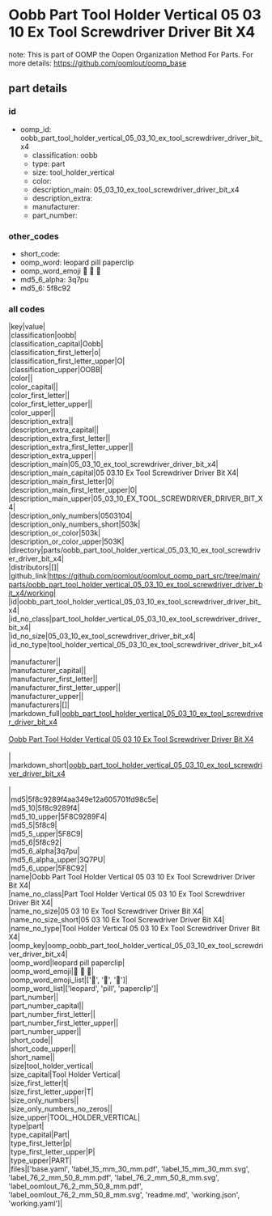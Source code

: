 # Oobb Part Tool Holder Vertical 05 03 10 Ex Tool Screwdriver Driver Bit X4  

note: This is part of OOMP the Oopen Organization Method For Parts. For more details: https://github.com/oomlout/oomp_base

##  part details





### id
* oomp_id: oobb_part_tool_holder_vertical_05_03_10_ex_tool_screwdriver_driver_bit_x4
  * classification: oobb
  * type: part
  * size: tool_holder_vertical
  * color: 
  * description_main: 05_03_10_ex_tool_screwdriver_driver_bit_x4
  * description_extra: 
  * manufacturer: 
  * part_number: 

### other_codes
* short_code: 
* oomp_word: leopard pill paperclip
* oomp_word_emoji :leopard: :pill: :paperclip:
* md5_6_alpha: 3q7pu
* md5_6: 5f8c92

### all codes 
|key|value|  
|classification|oobb|  
|classification_capital|Oobb|  
|classification_first_letter|o|  
|classification_first_letter_upper|O|  
|classification_upper|OOBB|  
|color||  
|color_capital||  
|color_first_letter||  
|color_first_letter_upper||  
|color_upper||  
|description_extra||  
|description_extra_capital||  
|description_extra_first_letter||  
|description_extra_first_letter_upper||  
|description_extra_upper||  
|description_main|05_03_10_ex_tool_screwdriver_driver_bit_x4|  
|description_main_capital|05 03.10 Ex Tool Screwdriver Driver Bit X4|  
|description_main_first_letter|0|  
|description_main_first_letter_upper|0|  
|description_main_upper|05_03_10_EX_TOOL_SCREWDRIVER_DRIVER_BIT_X4|  
|description_only_numbers|0503104|  
|description_only_numbers_short|503k|  
|description_or_color|503k|  
|description_or_color_upper|503K|  
|directory|parts/oobb_part_tool_holder_vertical_05_03_10_ex_tool_screwdriver_driver_bit_x4|  
|distributors|[]|  
|github_link|https://github.com/oomlout/oomlout_oomp_part_src/tree/main/parts/oobb_part_tool_holder_vertical_05_03_10_ex_tool_screwdriver_driver_bit_x4/working|  
|id|oobb_part_tool_holder_vertical_05_03_10_ex_tool_screwdriver_driver_bit_x4|  
|id_no_class|part_tool_holder_vertical_05_03_10_ex_tool_screwdriver_driver_bit_x4|  
|id_no_size|05_03_10_ex_tool_screwdriver_driver_bit_x4|  
|id_no_type|tool_holder_vertical_05_03_10_ex_tool_screwdriver_driver_bit_x4|  
|manufacturer||  
|manufacturer_capital||  
|manufacturer_first_letter||  
|manufacturer_first_letter_upper||  
|manufacturer_upper||  
|manufacturers|[]|  
|markdown_full|[oobb_part_tool_holder_vertical_05_03_10_ex_tool_screwdriver_driver_bit_x4](https://github.com/oomlout/oomlout_oomp_part_src/tree/main/parts/oobb_part_tool_holder_vertical_05_03_10_ex_tool_screwdriver_driver_bit_x4/working)<br>[](https://github.com/oomlout/oomlout_oomp_part_src/tree/main/parts/oobb_part_tool_holder_vertical_05_03_10_ex_tool_screwdriver_driver_bit_x4/working)<br>[Oobb Part Tool Holder Vertical 05 03 10 Ex Tool Screwdriver Driver Bit X4](https://github.com/oomlout/oomlout_oomp_part_src/tree/main/parts/oobb_part_tool_holder_vertical_05_03_10_ex_tool_screwdriver_driver_bit_x4/working)<br><br>|  
|markdown_short|[oobb_part_tool_holder_vertical_05_03_10_ex_tool_screwdriver_driver_bit_x4](https://github.com/oomlout/oomlout_oomp_part_src/tree/main/parts/oobb_part_tool_holder_vertical_05_03_10_ex_tool_screwdriver_driver_bit_x4/working)<br><br>|  
|md5|5f8c9289f4aa349e12a605701fd98c5e|  
|md5_10|5f8c9289f4|  
|md5_10_upper|5F8C9289F4|  
|md5_5|5f8c9|  
|md5_5_upper|5F8C9|  
|md5_6|5f8c92|  
|md5_6_alpha|3q7pu|  
|md5_6_alpha_upper|3Q7PU|  
|md5_6_upper|5F8C92|  
|name|Oobb Part Tool Holder Vertical 05 03 10 Ex Tool Screwdriver Driver Bit X4|  
|name_no_class|Part Tool Holder Vertical 05 03 10 Ex Tool Screwdriver Driver Bit X4|  
|name_no_size|05 03 10 Ex Tool Screwdriver Driver Bit X4|  
|name_no_size_short|05 03 10 Ex Tool Screwdriver Driver Bit X4|  
|name_no_type|Tool Holder Vertical 05 03 10 Ex Tool Screwdriver Driver Bit X4|  
|oomp_key|oomp_oobb_part_tool_holder_vertical_05_03_10_ex_tool_screwdriver_driver_bit_x4|  
|oomp_word|leopard pill paperclip|  
|oomp_word_emoji|:leopard: :pill: :paperclip:|  
|oomp_word_emoji_list|[':leopard:', ':pill:', ':paperclip:']|  
|oomp_word_list|['leopard', 'pill', 'paperclip']|  
|part_number||  
|part_number_capital||  
|part_number_first_letter||  
|part_number_first_letter_upper||  
|part_number_upper||  
|short_code||  
|short_code_upper||  
|short_name||  
|size|tool_holder_vertical|  
|size_capital|Tool Holder Vertical|  
|size_first_letter|t|  
|size_first_letter_upper|T|  
|size_only_numbers||  
|size_only_numbers_no_zeros||  
|size_upper|TOOL_HOLDER_VERTICAL|  
|type|part|  
|type_capital|Part|  
|type_first_letter|p|  
|type_first_letter_upper|P|  
|type_upper|PART|  
|files|['base.yaml', 'label_15_mm_30_mm.pdf', 'label_15_mm_30_mm.svg', 'label_76_2_mm_50_8_mm.pdf', 'label_76_2_mm_50_8_mm.svg', 'label_oomlout_76_2_mm_50_8_mm.pdf', 'label_oomlout_76_2_mm_50_8_mm.svg', 'readme.md', 'working.json', 'working.yaml']|  
